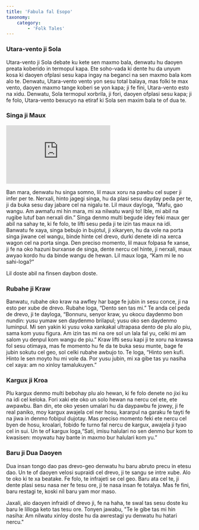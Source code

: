 ```yaml
---
title: 'Fabula fal Esopo'
taxonomy:
    category:
        - 'Folk Tales'
---
```


### Utara-vento ji Sola
    
Utara-vento ji Sola debate ku kete sen maxmo bala, denwatu hu daoyen preata koberido in termopul kapa. Ete soho-vada ki dente hu da unyum kosa ki daoyen ofplasi sesu kapa ingay na beganci na sen maxmo bala kom alo te. Denwatu, Utara-vento vento yon sesu total balaya, mas folki te max vento, daoyen maxmo tange koberi se yon kapa; ji fe fini, Utara-vento esto na xidu. Denwatu, Sola termopul xorbrila, ji fori, daoyen ofplasi sesu kapa; ji fe folo, Utara-vento bexucyo na etiraf ki Sola sen maxim bala te of dua te.

### Singa ji Maux

<iframe width="280" height="157" src="https://www.youtube.com/embed/UVMj2WPJhLg" title="YouTube video player" frameborder="0" allow="accelerometer; autoplay; clipboard-write; encrypted-media; gyroscope; picture-in-picture; web-share" allowfullscreen></iframe>

Ban mara, denwatu hu singa somno, lil maux xoru na pawbu cel super ji infer per te. Nerxali, hinto jagegi singa, hu da plasi sesu dayday peda per te, ji da buka sesu day jabare cel na nigalu te. Lil maux dayloga, “Mafu, gao wangu. Am awmafu mi hin mara, mi xa nilwatu wanji to! Ible, mi abil na rugibe lutuf ban nerxali din.” Singa denmo multi begude idey feki maux ger abil na sahay te, ki fe folo, te lifti sesu peda ji te izin tas maux na idi. Banwatu fe xaya, singa bebujo in bujotul, ji xikaryen, hu da vole na porta singa jiwane cel wangu, binde hinte cel drevo, durki denete idi na xerca wagon cel na porta singa. Den preciso momento, lil maux folpasa fe xanse, ji fe na oko hazuni burxanse de singa, dente nercu cel hinte, ji nerxali, maux awyao kordo hu da binde wangu de hewan. Lil maux loga, “Kam mi le no sahi-loga?”

Lil doste abil na finsen daybon doste.

### Rubahe ji Kraw

Banwatu, rubahe oko kraw na awfley har bage fe jubin in sesu conce, ji na esto per xube de drevo. Rubahe loga, “Dento sen tas mi.” Te anda cel peda de drevo, ji te dayloga, “Bonnuru, senyor kraw, yu okocu daydenmo bon nundin: yusu yumaw sen daydenmo brilapul; yusu oko sen daydenmo luminpul. Mi sen yakin ki yusu voka xankakal ultrapasa dento de plu alo piu, sama kom yusu figura. Am izin tas mi na ore sol un lala fal yu, celki mi am salom yu denpul kom wangu de piu.” Kraw lifti sesu kapi ji te xoru na krawsa fol sesu otimaya, mas fe momento hu fe da te buka sesu munte, bage fe jubin sokutu cel geo, sol celki rubahe awbujo to. Te loga, “Hinto sen kufi. Hinto le sen moyto hu mi vole da. Por yusu jubin, mi xa gibe tas yu nasiha cel xaya: am no xinloy tamalukuyen.”

### Kargux ji Kroa

Plu kargux denmo multi bebohay plu alo hewan, ki fe folo denete no jixi ku na idi cel keloka. Fori xaki ete oko un solo hewan na nercu cel ete, ete awpawbu. Ban din, ete oko yesen umalari hu da daypawbu fe jowey, ji fe real paniko, moy kargux awajela cel ner hosu, kararpul na garaku fe tayti fe na jiwa in denmo fobipul dujotay. Mas preciso momento feki ete nercu cel byen de hosu, kroalari, fobido fe turno fal nercu de kargux, awajela ji tyao cel in sui. Un te of kargux loga,“Sati, imisu halulari no sen denmo bur kom to kwasisen: moywatu hay bante in maxmo bur halulari kom yu.”

### Baru ji Dua Daoyen

Dua insan tongo dao pas drevo-geo denwatu hu baru abruto precu in etesu dao. Un te of daoyen velosi supraidi cel drevo, ji te sangu se intre xube. Alo te oko ki te xa beatake. Fe folo, te infrajeti se cel geo. Baru ata cel te, ji dente plasi sesu nasa ner fe tesu ore, ji te nasa insan fe totalya. Mas fe fini, baru restagi te, koski nil baru yam mor maso.

Jaxali, alo daoyen infraidi of drevo ji, fe na haha, te swal tas sesu doste ku baru le lilloga keto tas tesu ore. Tonyen jawabu, "Te le gibe tas mi hin nasiha: Am nilwatu xinloy doste hu da awrestagi yu denwatu hu hatari nercu."
